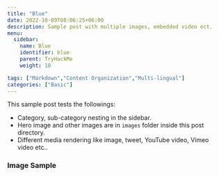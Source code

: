```yaml
---
title: "Blue"
date: 2022-10-09T08:06:25+06:00
description: Sample post with multiple images, embedded video ect.
menu:
  sidebar:
    name: Blue 
    identifier: blue
    parent: TryHackMe
    weight: 10

tags: ["Markdown","Content Organization","Multi-lingual"]
categories: ["Basic"]
---
```


This sample post tests the followings:

- Category, sub-category nesting in the sidebar.
- Hero image and other images are in `images` folder inside this post directory.
- Different media rendering like image, tweet, YouTube video, Vimeo video etc..

### Image Sample
